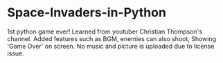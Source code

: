 # Space-Invaders-in-Python
1st python game ever! Learned from youtuber Christian Thompson's channel. Added features such as BGM, enemies can also shoot, Showing 'Game Over' on screen.
No music and picture is uploaded due to license issue.
